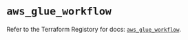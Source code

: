 # `aws_glue_workflow`

Refer to the Terraform Registory for docs: [`aws_glue_workflow`](https://registry.terraform.io/providers/hashicorp/aws/4.63.0/docs/resources/glue_workflow).
